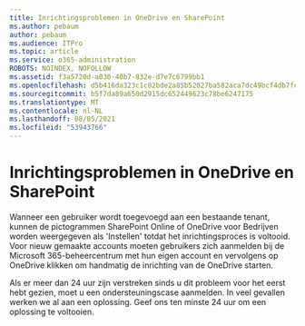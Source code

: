 ```yaml
---
title: Inrichtingsproblemen in OneDrive en SharePoint
ms.author: pebaum
author: pebaum
ms.audience: ITPro
ms.topic: article
ms.service: o365-administration
ROBOTS: NOINDEX, NOFOLLOW
ms.assetid: f3a5720d-a030-40b7-832e-d7e7c6799bb1
ms.openlocfilehash: d5b416da323c1c02bde2a85b52027ba582aca7dc49bcf4db7fcede5100d0ed7a
ms.sourcegitcommit: b5f7da89a650d2915dc652449623c78be6247175
ms.translationtype: MT
ms.contentlocale: nl-NL
ms.lasthandoff: 08/05/2021
ms.locfileid: "53943766"
---
```

# <a name="provisioning-issues-in-onedrive-and-sharepoint"></a>Inrichtingsproblemen in OneDrive en SharePoint

Wanneer een gebruiker wordt toegevoegd aan een bestaande tenant, kunnen de pictogrammen SharePoint Online of OneDrive voor Bedrijven worden weergegeven als 'Instellen' totdat het inrichtingsproces is voltooid. Voor nieuw gemaakte accounts moeten gebruikers zich aanmelden bij de Microsoft 365-beheercentrum met hun eigen account en vervolgens op OneDrive klikken om handmatig de inrichting van de OneDrive starten.
  
Als er meer dan 24 uur zijn verstreken sinds u dit probleem voor het eerst hebt gezien, moet u een ondersteuningscase aanmelden. In veel gevallen werken we al aan een oplossing. Geef ons ten minste 24 uur om een oplossing te voltooien.
  